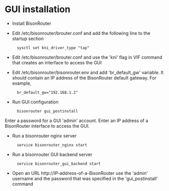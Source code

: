 # GUI installation

- Install BisonRouter

- Edit /etc/bisonrouter/brouter.conf and add the following line
to the startup section

        sysctl set kni_driver_type "tap"

- Edit /etc/bisonrouter/brouter.conf and use the 'kni' flag in VIF command
  that creates an interface to access the GUI

- Edit /etc/bisonrouter/bisonrouter.env and add 'br_default_gw' variable.
It should contain an IP address of the BisonRouter default gateway.
For example,

        br_default_gw="192.168.1.2"

- Run GUI configuration

        bisonrouter gui_postinstall

Enter a password for a GUI 'admin' account.
Enter an IP address of a BisonRouter interface to access the GUI.

- Run a bisonrouter nginx server

        service bisonrouter_nginx start

- Run a bisonrouter GUI backend server

        service bisonrouter_gui_backend start

- Open an URL http://IP-address-of-a-BisonRouter
use the 'admin' username and the password that was specified in the 'gui_postinstall' command 
